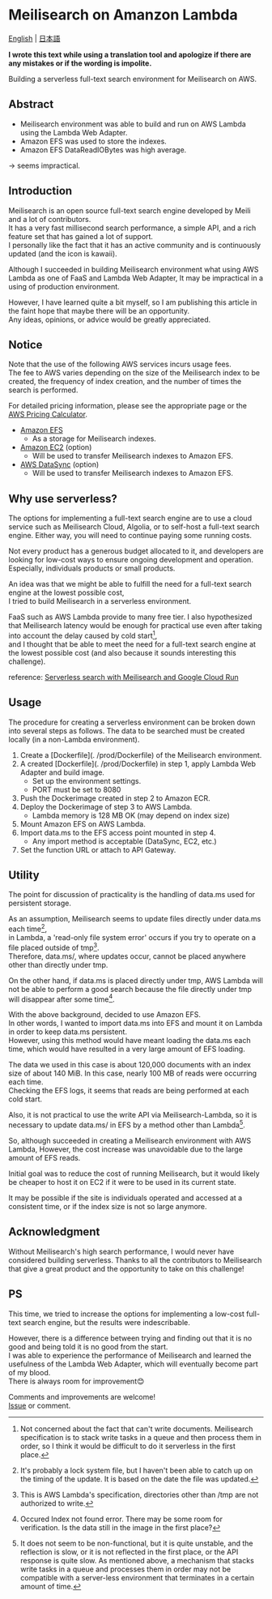 
# Meilisearch on Amanzon Lambda

[English](./README.md) | [日本語](./README_ja.md)

**I wrote this text while using a translation tool and apologize if there are any mistakes or if the wording is impolite.**

Building a serverless full-text search environment for Meilisearch on AWS.

## Abstract 

- Meilisearch environment was able to build and run on AWS Lambda using the Lambda Web Adapter.
- Amazon EFS was used to store the indexes.
- Amazon EFS DataReadIOBytes was high average.

→ seems impractical.

## Introduction 

Meilisearch is an open source full-text search engine developed by Meili and a lot of contributors.  
It has a very fast millisecond search performance, a simple API, and a rich feature set that has gained a lot of support.  
I personally like the fact that it has an active community and is continuously updated (and the icon is kawaii).  

Although I succeeded in building Meilisearch environment what using AWS Lambda as one of FaaS and Lambda Web Adapter, It may be impractical in a using of production environment.

However, I have learned quite a bit myself, so I am publishing this article in the faint hope that maybe there will be an opportunity.   
Any ideas, opinions, or advice would be greatly appreciated.

## Notice  

Note that the use of the following AWS services incurs usage fees.  
The fee to AWS varies depending on the size of the Meilisearch index to be created, the frequency of index creation, and the number of times the search is performed.

For detailed pricing information, please see the appropriate page or the [AWS Pricing Calculator](https://calculator.aws/#/).

- [Amazon EFS](https://aws.amazon.com/jp/efs/pricing/)
    - As a storage for Meilisearch indexes.
- [Amazon EC2](https://aws.amazon.com/jp/ec2/pricing/) (option)
    - Will be used to transfer Meilisearch indexes to Amazon EFS.
- [AWS DataSync](https://aws.amazon.com/jp/datasync/pricing/) (option)
    - Will be used to transfer Meilisearch indexes to Amazon EFS.

## Why use serverless? 

The options for implementing a full-text search engine are to use a cloud service such as Meilisearch Cloud, Algolia, or to self-host a full-text search engine.
Either way, you will need to continue paying some running costs.  

Not every product has a generous budget allocated to it, and developers are looking for low-cost ways to ensure ongoing development and operation.  
Especially, individuals products or small products.  

An idea was that we might be able to fulfill the need for a full-text search engine at the lowest possible cost,  
I tried to build Meilisearch in a serverless environment.  

FaaS such as AWS Lambda provide to many free tier. 
I also hypothesized that Meilisearch latency would be enough for practical use even after taking into account the delay caused by cold start[^1],  
and I thought that be able to meet the need for a full-text search engine at the lowest possible cost (and also because it sounds interesting this challenge).

reference: [Serverless search with Meilisearch and Google Cloud Run](https://blog.simonireilly.com/posts/serverless-search)

## Usage 

The procedure for creating a serverless environment can be broken down into several steps as follows.
The data to be searched must be created locally (in a non-Lambda environment).

1. Create a [Dockerfile](. /prod/Dockerfile) of the Meilisearch environment.  
2. A created [Dockerfile](. /prod/Dockerfile) in step 1, apply Lambda Web Adapter and build image.
    - Set up the environment settings.
    - PORT must be set to 8080
3. Push the Dockerimage created in step 2 to Amazon ECR. 
4. Deploy the Dockerimage of step 3 to AWS Lambda.
    - Lambda memory is 128 MB OK (may depend on index size) 
5. Mount Amazon EFS on AWS Lambda. 
6. Import data.ms to the EFS access point mounted in step 4.
    - Any import method is acceptable (DataSync, EC2, etc.) 
7. Set the function URL or attach to API Gateway.

## Utility 

The point for discussion of practicality is the handling of data.ms used for persistent storage.  

As an assumption, Meilisearch seems to update files directly under data.ms each time[^2],   
in Lambda, a 'read-only file system error' occurs if you try to operate on a file placed outside of tmp[^3].  
Therefore, data.ms/, where updates occur, cannot be placed anywhere other than directly under tmp.  

On the other hand, if data.ms is placed directly under tmp, AWS Lambda will not be able to perform a good search because the file directly under tmp will disappear after some time[^4].

With the above background, decided to use Amazon EFS.  
In other words, I wanted to import data.ms into EFS and mount it on Lambda in order to keep data.ms persistent.  
However, using this method would have meant loading the data.ms each time, which would have resulted in a very large amount of EFS loading.  

The data we used in this case is about 120,000 documents with an index size of about 140 MiB. In this case, nearly 100 MB of reads were occurring each time.  
Checking the EFS logs, it seems that reads are being performed at each cold start.  

Also, it is not practical to use the write API via Meilisearch-Lambda, so it is necessary to update data.ms/ in EFS by a method other than Lambda[^5].  

So, although succeeded in creating a Meilisearch environment with AWS Lambda, However, the cost increase was unavoidable due to the large amount of EFS reads.

Initial goal was to reduce the cost of running Meilisearch, but it would likely be cheaper to host it on EC2 if it were to be used in its current state.  

It may be possible if the site is individuals operated and accessed at a consistent time, or if the index size is not so large anymore.  

## Acknowledgment  

Without Meilisearch's high search performance, I would never have considered building serverless. 
Thanks to all the contributors to Meilisearch that give a great product and the opportunity to take on this challenge!

## PS 
This time, we tried to increase the options for implementing a low-cost full-text search engine, but the results were indescribable.  

However, there is a difference between trying and finding out that it is no good and being told it is no good from the start.  
I was able to experience the performance of Meilisearch and learned the usefulness of the Lambda Web Adapter, which will eventually become part of my blood.  
There is always room for improvement😊

Comments and improvements are welcome!  
[Issue](https://github.com/ndjndj/meilisearch-on-aws-lambda) or comment.

[^1]: Not concerned about the fact that can't write documents. Meilisearch specification is to stack write tasks in a queue and then process them in order, so I think it would be difficult to do it serverless in the first place.
[^2]: It's probably a lock system file, but I haven't been able to catch up on the timing of the update. It is based on the date the file was updated.  
[^3]: This is AWS Lambda's specification, directories other than /tmp are not authorized to write.  
[^4]: Occured Index not found error. There may be some room for verification. Is the data still in the image in the first place?  
[^5]: It does not seem to be non-functional, but it is quite unstable, and the reflection is slow, or it is not reflected in the first place, or the API response is quite slow. As mentioned above, a mechanism that stacks write tasks in a queue and processes them in order may not be compatible with a server-less environment that terminates in a certain amount of time.  

